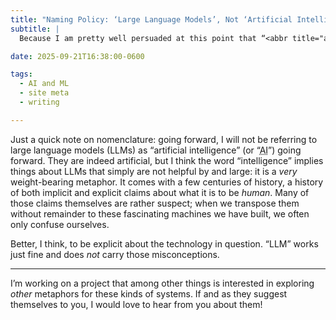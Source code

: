 ```yaml
---
title: "Naming Policy: ‘Large Language Models’, Not ‘Artificial Intelligence’"
subtitle: |
  Because I am pretty well persuaded at this point that “<abbr title="artificial intelligence">AI</abbr>” obscures *far* more than it illuminates.

date: 2025-09-21T16:38:00-0600

tags:
  - AI and ML
  - site meta
  - writing

---
```


Just a quick note on nomenclature: going forward, I will not be referring to large language models (<abbr>LLM</abbr>s) as “artificial intelligence” (or “<abbr title="artificial intelligence">AI</abbr>”) going forward. They are indeed artificial, but I think the word “intelligence” implies things about <abbr>LLM</abbr>s that simply are not helpful by and large: it is a *very* weight-bearing metaphor. It comes with a few centuries of history, a history of both implicit and explicit claims about what it is to be *human*. Many of those claims themselves are rather suspect; when we transpose them without remainder to these fascinating machines we have built, we often only confuse ourselves.

Better, I think, to be explicit about the technology in question. “<abbr>LLM</abbr>” works just fine and does *not* carry those misconceptions.

---

I’m working on a project that among other things is interested in exploring *other* metaphors for these kinds of systems. If and as they suggest themselves to you, I would love to hear from you about them!
